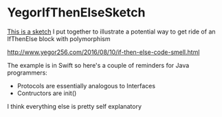 # YegorIfThenElseSketch

[This is a sketch](https://github.com/StorminGorman/YegorIfThenElseSketch/blob/master/Talk.swift) 
I put together to illustrate a potential way to get ride of an IfThenElse block with polymorphism

http://www.yegor256.com/2016/08/10/if-then-else-code-smell.html

The example is in Swift so here's a couple of reminders for Java programmers:

- Protocols are essentially analogous to Interfaces
- Contructors are init()

I think everything else is pretty self explanatory
